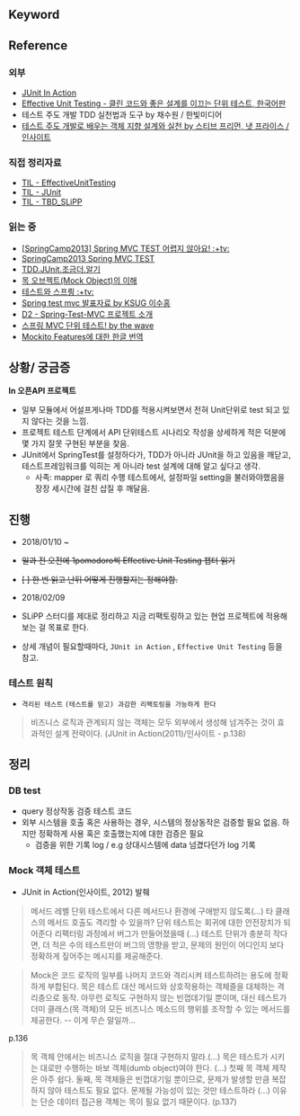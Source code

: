 ## Keyword

## Reference
### 외부 
- [JUnit In Action](http://www.aladin.co.kr/shop/wproduct.aspx?ItemId=12075966)
- [Effective Unit Testing - 클린 코드와 좋은 설계를 이끄는 단위 테스트, 한국어판](http://www.aladin.co.kr/shop/wproduct.aspx?ItemId=32953284)
- 테스트 주도 개발 TDD 실천법과 도구 by 채수원 / 한빛미디어
- [테스트 주도 개발로 배우는 객체 지향 설계와 실천 by 스티브 프리먼, 냇 프라이스 / 인사이트](http://www.insightbook.co.kr/book/programming-insight/%ED%85%8C%EC%8A%A4%ED%8A%B8-%EC%A3%BC%EB%8F%84-%EA%B0%9C%EB%B0%9C%EB%A1%9C-%EB%B0%B0%EC%9A%B0%EB%8A%94-%EA%B0%9D%EC%B2%B4-%EC%A7%80%ED%96%A5-%EC%84%A4%EA%B3%84%EC%99%80-%EC%8B%A4%EC%B2%9C)

### 직접 정리자료 
- [TIL - EffectiveUnitTesting](Book/Effective_unit_testing.md)
- [TIL - JUnit](Test_TDD_BDD/JUnit.md)
- [TIL - TBD_SLiPP](Learning_by_doing/TBD_SLiPP.md)

### 읽는 중
- [[SpringCamp2013] Spring MVC TEST 어렵지 않아요! :+tv:](https://www.youtube.com/watch?v=k_88ADbuJqQ)
- [SpringCamp2013 Spring MVC TEST](https://www.slideshare.net/youngeunchoi12/spring-mvc-test-27318842)
- [TDD.JUnit.조금더.알기](https://www.slideshare.net/WonchangSong1/abouttddj-unit)
- [목 오브젝트(Mock Object)의 이해](https://www.slideshare.net/yonghoonkim940/mock-object-56624509)
- [테스트와 스프릥 :+tv:](https://www.youtube.com/watch?v=SOfhE_Dt-f4&index=17&list=PL2D6EA0CE629ACE5B)
- [Spring test mvc 발표자료 by KSUG 이수홍](https://www.slideshare.net/sbcoba/spring-test-mvc?related=1)
- [D2 - Spring-Test-MVC 프로젝트 소개 ](http://d2.naver.com/helloworld/1341)
- [스프링 MVC 단위 테스트! by the wave](http://thswave.github.io/java/2015/03/02/spring-mvc-test.html)
- [Mockito Features에 대한 한글 번역](https://github.com/mockito/mockito/wiki/Mockito-features-in-Korean)

## 상황/ 궁금증
**In 오픈API 프로젝트**
- 일부 모듈에서 어설프게나마 TDD를 적용시켜보면서 전혀 Unit단위로 test 되고 있지 않다는 것을 느낌.
- 프로젝트 테스트 단계에서 API 단위테스트 시나리오 작성을 상세하게 적은 덕분에 몇 가지 잘못 구현된 부분을 찾음.
- JUnit에서 SpringTest를 설정하다가, TDD가 아니라 JUnit을 하고 있음을 깨닫고, 테스트프레임워크를 익히는 게 아니라 test 설계에 대해 알고 싶다고 생각. 
  - 사족: mapper 로 쿼리 수행 테스트에서, 설정파일 setting을 불러와야했음을 장장 세시간에 걸친 삽질 후 깨달음.

## 진행
- 2018/01/10 ~ 
- ~~일과 전 오전에 1pomodoro씩 Effective Unit Testing 챕터 읽기~~
- ~~[ ] 한 번 읽고 난뒤 어떻게 진행할지는 정해야함.~~

- 2018/02/09
- SLiPP 스터디를 제대로 정리하고 지금 리팩토링하고 있는 현업 프로젝트에 적용해보는 걸 목표로 한다.
- 상세 개념이 필요할때마다, `JUnit in Action` , `Effective Unit Testing` 등을 참고.

### 테스트 원칙 
- `격리된 테스트` `(테스트를 믿고) 과감한 리팩토링을 가능하게 한다`
> 비즈니스 로직과 관계되지 않는 객체는 모두 외부에서 생성해 넘겨주는 것이 효과적인 설계 전략이다. (JUnit in Action(2011)/인사이트 - p.138)

## 정리
### DB test
- query 정상작동 검증 테스트 코드
- 외부 시스템을 호출 혹은 사용하는 경우, 시스템의 정상동작은 검증할 필요 없음. 하지만 정확하게 사용 혹은 호출했는지에 대한 검증은 필요
  - 검증을 위한 기록 log  / e.g 상대시스템에 data 넘겼다던가 log 기록

### Mock 객체 테스트
 - JUnit in Action(인사이트, 2012) 발췌
 > 메서드 레벨 단위 테스트에서 다른 메서드나 환경에 구애받지 않도록(...) 타 클래스의 메서드 호출도 격리할 수 있을까? 
 > 단위 테스트는 회귀에 대한 안전장치가 되어준다
 > 리팩터링 과정에서 버그가 만들어졌을때 (...) 테스트 단위가 충분히 작다면, 더 적은 수의 테스트만이 버그의 영향을 받고, 문제의 원인이 어디인지 보다 정확하게 짚어주는 메시지를 제공해준다.
 
 > Mock은 코드 로직의 일부를 나머지 코드와 격리시켜 테스트하려는 용도에 정확하게 부합된다. 목은 테스트 대산 메서드와 상호작용하는 객체즐을 대체하는 격리층으로 동작. 아무런 로직도 구현하지 않는 빈껍데기일 뿐이며, 
 > 대신 테스트가 더미 클래스(목 객체)의 모든 비즈니스 메소드의 행위를 조작할 수 있는 메서드를 제공한다.  -- 이게 무슨 말일까...
 
 p.136
 > 목 객체 안에서는 비즈니스 로직을 절대 구현하지 말라.(...) 목은 테스트가 시키는 대로만 수행하는 바보 객체(dumb object)여야 한다. (...) 첫째 목 객체 제작은 아주 쉽다. 둘째, 목 객체들은 빈껍대기일 뿐이므로, 문제가 발생할 만큼 복잡하지 않아 테스트도 필요 없다.
 > 문제될 가능성이 있는 것만 테스트하라 (...) 이유는 단순 데이터 접근용 객체는 목이 필요 없기 때문이다. (p.137)  